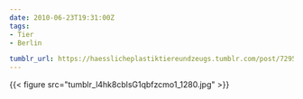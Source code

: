 ```yaml
---
date: 2010-06-23T19:31:00Z
tags:
- Tier
- Berlin

tumblr_url: https://haesslicheplastiktiereundzeugs.tumblr.com/post/729554745
---
```

{{< figure src="tumblr_l4hk8cblsG1qbfzcmo1_1280.jpg" >}}
